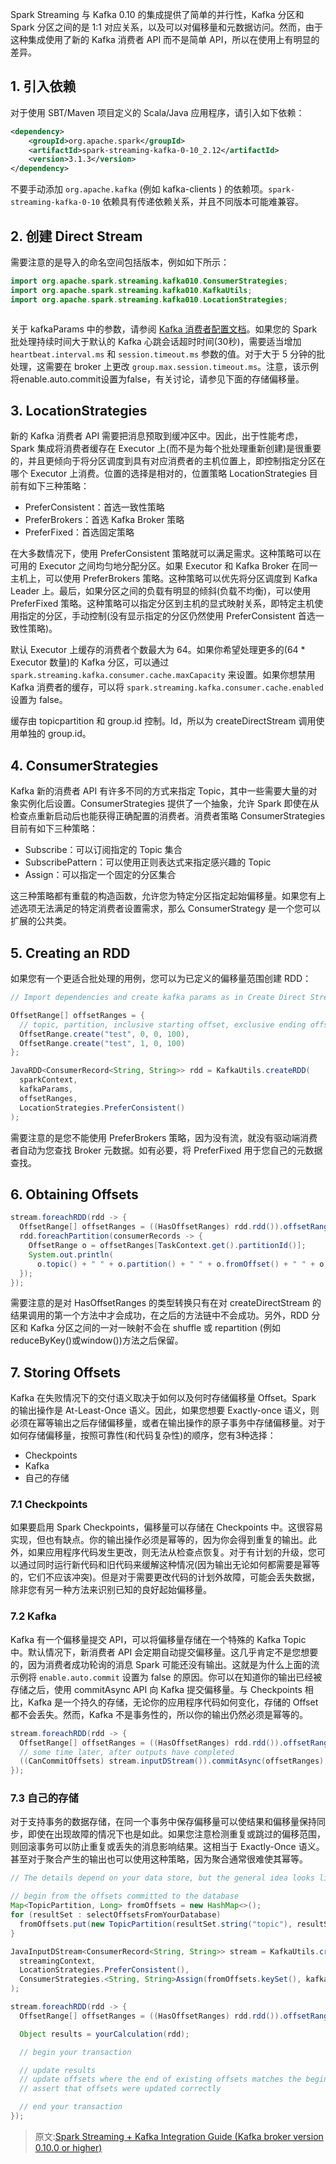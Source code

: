 Spark Streaming 与 Kafka 0.10 的集成提供了简单的并行性，Kafka 分区和 Spark 分区之间的是 1:1 对应关系，以及可以对偏移量和元数据访问。然而，由于这种集成使用了新的 Kafka 消费者 API 而不是简单 API，所以在使用上有明显的差异。

## 1. 引入依赖

对于使用 SBT/Maven 项目定义的 Scala/Java 应用程序，请引入如下依赖：
```xml
<dependency>
    <groupId>org.apache.spark</groupId>
    <artifactId>spark-streaming-kafka-0-10_2.12</artifactId>
    <version>3.1.3</version>
</dependency>
```
不要手动添加 `org.apache.kafka` (例如 kafka-clients ) 的依赖项。`spark-streaming-kafka-0-10` 依赖具有传递依赖关系，并且不同版本可能难兼容。

## 2. 创建 Direct Stream

需要注意的是导入的命名空间包括版本，例如如下所示：
```java
import org.apache.spark.streaming.kafka010.ConsumerStrategies;
import org.apache.spark.streaming.kafka010.KafkaUtils;
import org.apache.spark.streaming.kafka010.LocationStrategies;
```

```

```

关于 kafkaParams 中的参数，请参阅 [Kafka 消费者配置文档](http://kafka.apache.org/documentation.html#newconsumerconfigs)。如果您的 Spark批处理持续时间大于默认的 Kafka 心跳会话超时时间(30秒)，需要适当增加 `heartbeat.interval.ms` 和 `session.timeout.ms` 参数的值。对于大于 5 分钟的批处理，这需要在 broker 上更改 `group.max.session.timeout.ms`。注意，该示例将enable.auto.commit设置为false，有关讨论，请参见下面的存储偏移量。

## 3. LocationStrategies

新的 Kafka 消费者 API 需要把消息预取到缓冲区中。因此，出于性能考虑，Spark 集成将消费者缓存在 Executor 上(而不是为每个批处理重新创建)是很重要的，并且更倾向于将分区调度到具有对应消费者的主机位置上，即控制指定分区在哪个 Executor 上消费。位置的选择是相对的，位置策略 LocationStrategies 目前有如下三种策略：
- PreferConsistent：首选一致性策略
- PreferBrokers：首选 Kafka Broker 策略
- PreferFixed：首选固定策略

在大多数情况下，使用 PreferConsistent 策略就可以满足需求。这种策略可以在可用的 Executor 之间均匀地分配分区。如果 Executor 和 Kafka Broker 在同一主机上，可以使用 PreferBrokers 策略。这种策略可以优先将分区调度到 Kafka Leader 上。最后，如果分区之间的负载有明显的倾斜(负载不均衡)，可以使用 PreferFixed 策略。这种策略可以指定分区到主机的显式映射关系，即特定主机使用指定的分区，手动控制(没有显示指定的分区仍然使用 PreferConsistent 首选一致性策略)。

默认 Executor 上缓存的消费者个数最大为 64。如果你希望处理更多的(64 * Executor 数量)的 Kafka 分区，可以通过 `spark.streaming.kafka.consumer.cache.maxCapacity` 来设置。如果你想禁用 Kafka 消费者的缓存，可以将 `spark.streaming.kafka.consumer.cache.enabled` 设置为 false。

缓存由 topicpartition 和 group.id 控制。Id，所以为 createDirectStream 调用使用单独的 group.id。

## 4. ConsumerStrategies

Kafka 新的消费者 API 有许多不同的方式来指定 Topic，其中一些需要大量的对象实例化后设置。ConsumerStrategies 提供了一个抽象，允许 Spark 即使在从检查点重新启动后也能获得正确配置的消费者。消费者策略 ConsumerStrategies 目前有如下三种策略：
- Subscribe：可以订阅指定的 Topic 集合
- SubscribePattern：可以使用正则表达式来指定感兴趣的 Topic
- Assign：可以指定一个固定的分区集合

这三种策略都有重载的构造函数，允许您为特定分区指定起始偏移量。如果您有上述选项无法满足的特定消费者设置需求，那么 ConsumerStrategy 是一个您可以扩展的公共类。

## 5. Creating an RDD

如果您有一个更适合批处理的用例，您可以为已定义的偏移量范围创建 RDD：
```java
// Import dependencies and create kafka params as in Create Direct Stream above

OffsetRange[] offsetRanges = {
  // topic, partition, inclusive starting offset, exclusive ending offset
  OffsetRange.create("test", 0, 0, 100),
  OffsetRange.create("test", 1, 0, 100)
};

JavaRDD<ConsumerRecord<String, String>> rdd = KafkaUtils.createRDD(
  sparkContext,
  kafkaParams,
  offsetRanges,
  LocationStrategies.PreferConsistent()
);
```
需要注意的是您不能使用 PreferBrokers 策略，因为没有流，就没有驱动端消费者自动为您查找 Broker 元数据。如有必要，将 PreferFixed 用于您自己的元数据查找。

## 6. Obtaining Offsets

```java
stream.foreachRDD(rdd -> {
  OffsetRange[] offsetRanges = ((HasOffsetRanges) rdd.rdd()).offsetRanges();
  rdd.foreachPartition(consumerRecords -> {
    OffsetRange o = offsetRanges[TaskContext.get().partitionId()];
    System.out.println(
      o.topic() + " " + o.partition() + " " + o.fromOffset() + " " + o.untilOffset());
  });
});
```
需要注意的是对 HasOffsetRanges 的类型转换只有在对 createDirectStream 的结果调用的第一个方法中才会成功，在之后的方法链中不会成功。另外，RDD 分区和 Kafka 分区之间的一对一映射不会在 shuffle 或 repartition (例如reduceByKey()或window())方法之后保留。

## 7. Storing Offsets

Kafka 在失败情况下的交付语义取决于如何以及何时存储偏移量 Offset。Spark 的输出操作是 At-Least-Once 语义。因此，如果您想要 Exactly-once 语义，则必须在幂等输出之后存储偏移量，或者在输出操作的原子事务中存储偏移量。对于如何存储偏移量，按照可靠性(和代码复杂性)的顺序，您有3种选择：
- Checkpoints
- Kafka
- 自己的存储

### 7.1 Checkpoints

如果要启用 Spark Checkpoints，偏移量可以存储在 Checkpoints 中。这很容易实现，但也有缺点。你的输出操作必须是幂等的，因为你会得到重复的输出。此外，如果应用程序代码发生更改，则无法从检查点恢复。对于有计划的升级，您可以通过同时运行新代码和旧代码来缓解这种情况(因为输出无论如何都需要是幂等的，它们不应该冲突)。但是对于需要更改代码的计划外故障，可能会丢失数据，除非您有另一种方法来识别已知的良好起始偏移量。

### 7.2 Kafka

Kafka 有一个偏移量提交 API，可以将偏移量存储在一个特殊的 Kafka Topic 中。默认情况下，新消费者 API 会定期自动提交偏移量。这几乎肯定不是您想要的，因为消费者成功轮询的消息 Spark 可能还没有输出。这就是为什么上面的流示例将 `enable.auto.commit` 设置为 false 的原因。你可以在知道你的输出已经被存储之后，使用 commitAsync API 向 Kafka 提交偏移量。与 Checkpoints 相比，Kafka 是一个持久的存储，无论你的应用程序代码如何变化，存储的 Offset 都不会丢失。然而，Kafka 不是事务性的，所以你的输出仍然必须是幂等的。

```java
stream.foreachRDD(rdd -> {
  OffsetRange[] offsetRanges = ((HasOffsetRanges) rdd.rdd()).offsetRanges();
  // some time later, after outputs have completed
  ((CanCommitOffsets) stream.inputDStream()).commitAsync(offsetRanges);
});
```

### 7.3 自己的存储

对于支持事务的数据存储，在同一个事务中保存偏移量可以使结果和偏移量保持同步，即使在出现故障的情况下也是如此。如果您注意检测重复或跳过的偏移范围，则回滚事务可以防止重复或丢失的消息影响结果。这相当于 Exactly-Once 语义。甚至对于聚合产生的输出也可以使用这种策略，因为聚合通常很难使其幂等。

```java
// The details depend on your data store, but the general idea looks like this

// begin from the offsets committed to the database
Map<TopicPartition, Long> fromOffsets = new HashMap<>();
for (resultSet : selectOffsetsFromYourDatabase)
  fromOffsets.put(new TopicPartition(resultSet.string("topic"), resultSet.int("partition")), resultSet.long("offset"));
}

JavaInputDStream<ConsumerRecord<String, String>> stream = KafkaUtils.createDirectStream(
  streamingContext,
  LocationStrategies.PreferConsistent(),
  ConsumerStrategies.<String, String>Assign(fromOffsets.keySet(), kafkaParams, fromOffsets)
);

stream.foreachRDD(rdd -> {
  OffsetRange[] offsetRanges = ((HasOffsetRanges) rdd.rdd()).offsetRanges();

  Object results = yourCalculation(rdd);

  // begin your transaction

  // update results
  // update offsets where the end of existing offsets matches the beginning of this batch of offsets
  // assert that offsets were updated correctly

  // end your transaction
});
```




> 原文:[Spark Streaming + Kafka Integration Guide (Kafka broker version 0.10.0 or higher)](https://spark.apache.org/docs/3.1.3/streaming-kafka-0-10-integration.html)
